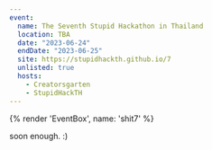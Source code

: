 ```yaml
---
event:
  name: The Seventh Stupid Hackathon in Thailand
  location: TBA
  date: "2023-06-24"
  endDate: "2023-06-25"
  site: https://stupidhackth.github.io/7
  unlisted: true
  hosts:
    - Creatorsgarten
    - StupidHackTH
---
```


{% render 'EventBox', name: 'shit7' %}

soon enough. :)
